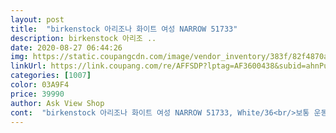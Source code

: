 ```yaml
---
layout: post 
title:  "birkenstock 아리조나 화이트 여성 NARROW 51733" 
description: birkenstock 아리조 ..
date: 2020-08-27 06:44:26 
img: https://static.coupangcdn.com/image/vendor_inventory/383f/82f4870ad7f04b201f079350d0027fb640187b27ffeb211632f8b035926c.jpg 
linkUrl: https://link.coupang.com/re/AFFSDP?lptag=AF3600438&subid=ahnPublicAsk&pageKey=1437471333&itemId=2480554861&vendorItemId=70473861529&traceid=V0-113-d41c181ff42a64d5 
categories: [1007] 
color: 03A9F4 
price: 39990 
author: Ask View Shop 
cont:  "birkenstock 아리조나 화이트 여성 NARROW 51733, White/36<br/>보통 운동화는 260 신고 있고 작년에 산 40 사이즈가 약간 커서 이번에 39 사이즈로 주문했는데 발 볼도 적당하고 딱 맞습니다.<br/><br/>설명에 나와있는대로 사이즈가 약간 크게 나왔습니다.<br/><br/>원래240신는데 잘맞구요 싸게사서 더좋고 출근할때 외출할때 쓰레기버리러갈때 요것만신어요 바닥 딱딱해도 오래신어도 이상하게 발이 편해요 많이파세용<br/>" 
---
```

